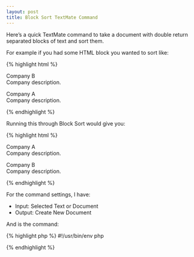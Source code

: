 ```yaml
---
layout: post
title: Block Sort TextMate Command
---
```


Here’s a quick TextMate command to take a document with double return separated blocks of text and sort them. 

For example if you had some HTML block you wanted to sort like:


{% highlight html %}
<p>
    Company B
    <br />Company description.
</p>

<p>
    Company A
    <br />Company description.
</p>
{% endhighlight %}

Running this through Block Sort would give you:

{% highlight html %}
<p>
    Company A
    <br />Company description.
</p>

<p>
    Company B
    <br />Company description.
</p>
{% endhighlight %}

For the command settings, I have:

* Input: Selected Text or Document
* Output: Create New Document


And is the command:

{% highlight php %}
#!/usr/bin/env php 
<?php
$document = file_get_contents('php://stdin'); 
$blocks = explode("\n\n", $document); 
sort($blocks);

foreach ($blocks as $block)
{
    print $block . "\n\n";
}
?>
{% endhighlight %}
